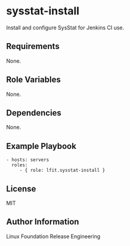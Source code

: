 sysstat-install
===============

Install and configure SysStat for Jenkins CI use.

Requirements
------------

None.

Role Variables
--------------

None.

Dependencies
------------

None.

Example Playbook
----------------

    - hosts: servers
      roles:
         - { role: lfit.sysstat-install }

License
-------

MIT

Author Information
------------------

Linux Foundation Release Engineering

